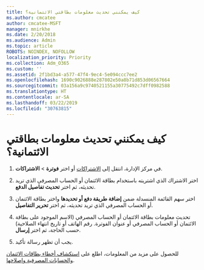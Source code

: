 ```yaml
---
title: كيف يمكنني تحديث معلومات بطاقتي الائتمانية؟
ms.author: cmcatee
author: cmcatee-MSFT
manager: mnirkhe
ms.date: 2/20/2018
ms.audience: Admin
ms.topic: article
ROBOTS: NOINDEX, NOFOLLOW
localization_priority: Priority
ms.collection: Adm_O365
ms.custom: ''
ms.assetid: 2f1bd3a4-a577-47f4-9ec4-5e094ccc7ee2
ms.openlocfilehash: 1690c9026888e287802e50a8b71d853d06567664
ms.sourcegitcommit: 03a156a9c9740521155a30775492c7dff0982588
ms.translationtype: HT
ms.contentlocale: ar-SA
ms.lasthandoff: 03/22/2019
ms.locfileid: "30763815"
---
```

# <a name="how-do-i-update-my-credit-card-information"></a>كيف يمكنني تحديث معلومات بطاقتي الائتمانية؟

1. في مركز الإدارة، انتقل إلى [الاشتراكات](https://go.microsoft.com/fwlink/p/?linkid=842054) أو اختر **فوترة** \> **الاشتراكات**.
    
2. اختر الاشتراك الذي اشتريته باستخدام بطاقة الائتمان أو الحساب المصرفي الذي تريد تحديثه، ثم اختر **تحديث تفاصيل الدفع**.
    
3. اختر سهم القائمة المنسدلة ضمن **إضافة طريقة دفع أو تحديدها** واختر بطاقة الائتمان أو الحساب المصرفي الذي تريد تحديثه، ثم اختر **تحرير التفاصيل**.
    
4. تحديث معلومات بطاقة الائتمان أو الحساب المصرفي (الاسم الموجود على بطاقة الائتمان أو الحساب المصرفي أو عنوان الفوترة. رقم الهاتف أو تاريخ انتهاء الصلاحية) حسب الحاجة، ثم اختر **إرسال**.
    
5. يجب أن تظهر رسالة تأكيد.
    
للحصول على مزيد من المعلومات، اطلع على [استكشاف أخطاء بطاقات الائتمان والحسابات المصرفية وإصلاحها](https://support.office.com/article/30ba9c83-50d8-4020-90ed-830a5b8c8724).
  

